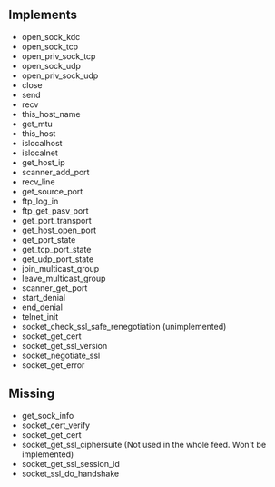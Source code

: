 ## Implements
- open_sock_kdc
- open_sock_tcp
- open_priv_sock_tcp
- open_sock_udp
- open_priv_sock_udp
- close
- send
- recv
- this_host_name
- get_mtu
- this_host
- islocalhost
- islocalnet
- get_host_ip
- scanner_add_port
- recv_line
- get_source_port
- ftp_log_in
- ftp_get_pasv_port
- get_port_transport
- get_host_open_port
- get_port_state
- get_tcp_port_state
- get_udp_port_state
- join_multicast_group
- leave_multicast_group
- scanner_get_port
- start_denial
- end_denial
- telnet_init
- socket_check_ssl_safe_renegotiation (unimplemented)
- socket_get_cert
- socket_get_ssl_version
- socket_negotiate_ssl
- socket_get_error

## Missing

- get_sock_info
- socket_cert_verify
- socket_get_cert
- socket_get_ssl_ciphersuite (Not used in the whole feed. Won't be implemented)
- socket_get_ssl_session_id
- socket_ssl_do_handshake

